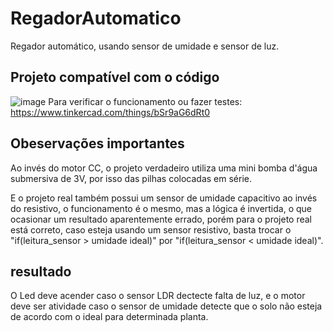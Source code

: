# RegadorAutomatico
Regador automático, usando sensor de umidade e sensor de luz. 
## Projeto compatível com o código
![image](https://user-images.githubusercontent.com/68482938/232348264-3cbe8431-dca9-4ff2-aa68-23b7fd340951.png)
Para verificar o funcionamento ou fazer testes: https://www.tinkercad.com/things/bSr9aG6dRt0
## Obeservações importantes
Ao invés do motor CC, o projeto verdadeiro utiliza uma mini bomba d'água submersiva de 3V, por isso das pilhas colocadas em série.

E o projeto real também possui um sensor de umidade capacitivo ao invés do resistivo, o funcionamento é o mesmo, mas a lógica é invertida, o que ocasionar um resultado aparentemente errado, porém para o projeto real está correto, caso esteja usando um sensor resistivo, basta trocar o "if(leitura_sensor > umidade ideal)" por "if(leitura_sensor < umidade ideal)".
## resultado
O Led deve acender caso o sensor LDR dectecte falta de luz, e o motor deve ser atividade caso o sensor de umidade detecte que o solo não esteja de acordo com o ideal para determinada planta.
